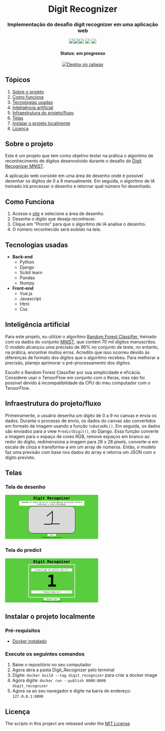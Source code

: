 <h1 align="center">Digit Recognizer</h1>

<h3 align="center">Implementação do desafio digit recognizer em uma aplicação web</h3>

<div align="center">
  
<img width="70px" src="https://cdn.jsdelivr.net/gh/devicons/devicon/icons/python/python-original-wordmark.svg" /><img width="70px" src="https://cdn.jsdelivr.net/gh/devicons/devicon/icons/django/django-plain-wordmark.svg" /><img width="70px" src="https://cdn.jsdelivr.net/gh/devicons/devicon/icons/vuejs/vuejs-original-wordmark.svg" /> <img width="70px" src="https://cdn.jsdelivr.net/gh/devicons/devicon/icons/html5/html5-original-wordmark.svg" />  <img width="70px" src="https://cdn.jsdelivr.net/gh/devicons/devicon/icons/css3/css3-original-wordmark.svg" />
          
</div>       
  
<div align="center">

<h4>Status: em progresso</h4>

[![Deploy on railway](https://railway.app/button.svg)](https://digitrecognizer.up.railway.app/)

</div>



## Tópicos

1. [Sobre o projeto](#sobre-o-projeto)
2. [Como funciona](#como-funciona)
3. [Tecnologias usadas](#tecnologias-usadas)
4. [Inteligência artificial](#inteligência-artificial)
5. [Infraestrutura do projeto/fluxo](#infraestrutura-do-projetofluxo)
6. [Telas](#telas)
7. [Instalar o projeto localmente](#instalar-o-projeto-localmente)
8. [Licença](#licença)

## Sobre o projeto

Este é um projeto que tem como objetivo testar na prática o algoritmo de reconhecimento de dígitos desenvolvido durante o desafio do [Digit Recognizer MNIST](https://www.kaggle.com/c/digit-recognizer).

A aplicação web consiste em uma área de desenho onde é possível desenhar os dígitos de 0 a 9 manualmente. Em seguida, o algoritmo de IA treinado irá processar o desenho e retornar qual número foi desenhado.

## Como Funciona

1. Acesse o [site](https://digitrecognizer.up.railway.app/) e selecione a área de desenho.
2. Desenhe o dígito que deseja reconhecer.
3. Clique em "Pronto" para que o algoritmo de IA analise o desenho.
4. O número reconhecido será exibido na tela.

## Tecnologias usadas

- **Back-end**
   - Python
   - Django
   - Scikit learn
   - Pandas
   - Numpy
- **Front-end**
  - Vue.js
  - Javascript
  - Html
  - Css

## Inteligência artificial

Para este projeto, eu utilizei o algoritmo [Random Forest Classifier](https://scikit-learn.org/stable/modules/generated/sklearn.ensemble.RandomForestClassifier.html), treinado com os dados do conjunto [MNIST](http://yann.lecun.com/exdb/mnist/), que contém 70 mil dígitos manuscritos. O modelo alcançou uma precisão de 96% no conjunto de teste, no entanto, na prática, encontrei muitos erros. Acredito que isso ocorreu devido às diferenças de formato dos dígitos que o algoritmo recebeu. Para melhorar a precisão, planejo aprimorar o pré-processamento dos dígitos. 

Escolhi o Random Forest Classifier por sua simplicidade e eficácia. Considerei usar o TensorFlow em conjunto com o Keras, mas não foi possível devido à incompatibilidade da CPU do meu computador com o TensorFlow.

## Infraestrutura do projeto/fluxo

Primeiramente, o usuário desenha um dígito de 0 a 9 no canvas e envia os dados. Durante o processo de envio, os dados do canvas são convertidos em formato de imagem usando a função <code>toDataURL()</code>. Em seguida, os dados são enviados para a view <code>PredictDigit()</code>, do Django. Essa função converte a imagem para o espaço de cores RGB, remove espaços em branco ao redor do dígito, redimensiona a imagem para 28 x 28 pixels, converte-a em escala de cinza e transforma-a em um array de números. Então, o modelo faz uma previsão com base nos dados do array e retorna um JSON com o dígito previsto.

## Telas

### Tela de desenho

<img width="60%" src="https://github.com/SobrancelhaDoDragao/Digit_Recognizer/blob/main/digitRecognizerPrint.png"  />

### Tela do predict

<img width="60%" src="https://github.com/SobrancelhaDoDragao/Digit_Recognizer/blob/main/DigitRecognizerPredictPrint.png" />

## Instalar o projeto localmente

### Pré-requisitos

- [Docker instalado](https://docs.docker.com/get-docker/)

### Execute os seguintes comandos

1. Baixe o repositório no seu computador
2. Agora abra a pasta Digit_Recognizer pelo terminal
3. Digite: <code>docker build --tag digit_recognizer</code> para criar a docker image
4. Agora digite: <code>docker run --publish 8000:8000 digit_recognizer</code>
5. Agora va ao seu navegador e digite na barra de endereço: <code>127.0.0.1:8000</code>

## Licença

The scripts in this project are released under the [MIT License](./LICENSE.md) 
